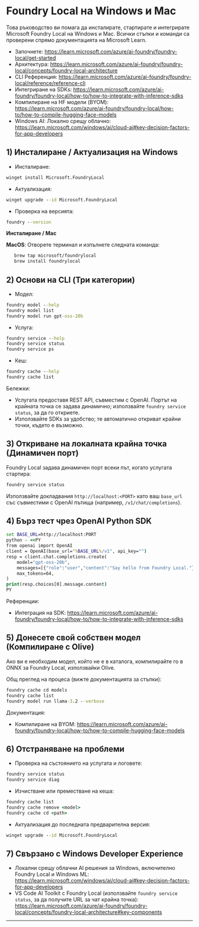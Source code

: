 <!--
CO_OP_TRANSLATOR_METADATA:
{
  "original_hash": "02b037f55de779607eb12edcc7a7fcf2",
  "translation_date": "2025-09-26T18:58:25+00:00",
  "source_file": "Module07/foundrylocal.md",
  "language_code": "bg"
}
-->
# Foundry Local на Windows и Mac

Това ръководство ви помага да инсталирате, стартирате и интегрирате Microsoft Foundry Local на Windows и Mac. Всички стъпки и команди са проверени спрямо документацията на Microsoft Learn.

- Започнете: https://learn.microsoft.com/azure/ai-foundry/foundry-local/get-started
- Архитектура: https://learn.microsoft.com/azure/ai-foundry/foundry-local/concepts/foundry-local-architecture
- CLI Референция: https://learn.microsoft.com/azure/ai-foundry/foundry-local/reference/reference-cli
- Интегриране на SDKs: https://learn.microsoft.com/azure/ai-foundry/foundry-local/how-to/how-to-integrate-with-inference-sdks
- Компилиране на HF модели (BYOM): https://learn.microsoft.com/azure/ai-foundry/foundry-local/how-to/how-to-compile-hugging-face-models
- Windows AI: Локално срещу облачно: https://learn.microsoft.com/windows/ai/cloud-ai#key-decision-factors-for-app-developers

## 1) Инсталиране / Актуализация на Windows

- Инсталиране:
```cmd
winget install Microsoft.FoundryLocal
```
- Актуализация:
```cmd
winget upgrade --id Microsoft.FoundryLocal
```
- Проверка на версията:
```cmd
foundry --version
```
     
**Инсталиране / Mac**

**MacOS**: 
Отворете терминал и изпълнете следната команда:
```bash
   brew tap microsoft/foundrylocal
   brew install foundrylocal
```

## 2) Основи на CLI (Три категории)

- Модел:
```cmd
foundry model --help
foundry model list
foundry model run gpt-oss-20b
```
- Услуга:
```cmd
foundry service --help
foundry service status
foundry service ps
```
- Кеш:
```cmd
foundry cache --help
foundry cache list
```

Бележки:
- Услугата предоставя REST API, съвместим с OpenAI. Портът на крайната точка се задава динамично; използвайте `foundry service status`, за да го откриете.
- Използвайте SDKs за удобство; те автоматично откриват крайни точки, където е възможно.

## 3) Откриване на локалната крайна точка (Динамичен порт)

Foundry Local задава динамичен порт всеки път, когато услугата стартира:
```cmd
foundry service status
```
Използвайте докладвания `http://localhost:<PORT>` като ваш `base_url` със съвместими с OpenAI пътища (например, `/v1/chat/completions`).

## 4) Бърз тест чрез OpenAI Python SDK

```cmd
set BASE_URL=http://localhost:PORT
python - <<PY
from openai import OpenAI
client = OpenAI(base_url="%BASE_URL%/v1", api_key="")
resp = client.chat.completions.create(
    model="gpt-oss-20b",
    messages=[{"role":"user","content":"Say hello from Foundry Local."}],
    max_tokens=64,
)
print(resp.choices[0].message.content)
PY
```
Референции:
- Интеграция на SDK: https://learn.microsoft.com/azure/ai-foundry/foundry-local/how-to/how-to-integrate-with-inference-sdks

## 5) Донесете свой собствен модел (Компилиране с Olive)

Ако ви е необходим модел, който не е в каталога, компилирайте го в ONNX за Foundry Local, използвайки Olive.

Общ преглед на процеса (вижте документацията за стъпки):
```cmd
foundry cache cd models
foundry cache list
foundry model run llama-3.2 --verbose
```
Документация:
- Компилиране на BYOM: https://learn.microsoft.com/azure/ai-foundry/foundry-local/how-to/how-to-compile-hugging-face-models

## 6) Отстраняване на проблеми

- Проверка на състоянието на услугата и логовете:
```cmd
foundry service status
foundry service diag
```
- Изчистване или преместване на кеша:
```cmd
foundry cache list
foundry cache remove <model>
foundry cache cd <path>
```
- Актуализация до последната предварителна версия:
```cmd
winget upgrade --id Microsoft.FoundryLocal
```

## 7) Свързано с Windows Developer Experience

- Локални срещу облачни AI решения за Windows, включително Foundry Local и Windows ML:
  https://learn.microsoft.com/windows/ai/cloud-ai#key-decision-factors-for-app-developers
- VS Code AI Toolkit с Foundry Local (използвайте `foundry service status`, за да получите URL за чат крайна точка):
  https://learn.microsoft.com/azure/ai-foundry/foundry-local/concepts/foundry-local-architecture#key-components

---

